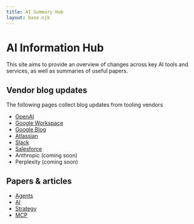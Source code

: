 ```yaml
---
title: AI Summary Hub
layout: base.njk
---
```


# AI Information Hub

This site aims to provide an overview of changes across key AI tools and services, as well as summaries of useful papers. 

## Vendor blog updates

The following pages collect blog updates from tooling vendors

- [OpenAI](./summaries/openai)
- [Google Workspace](./summaries/googleworkspace)
- [Google Blog](./summaries/googleblog)
- [Atlassian](./summaries/atlassian)
- [Slack](./summaries/slack)
- [Salesforce](./summaries/salesforce)
- Anthropic (coming soon)
- Perplexity (coming soon)

## Papers & articles

- [Agents](./summaries/labels/agents)
- [AI](./summaries/labels/ai)
- [Strategy](./summaries/labels/strategy)
- [MCP](./summaries/labels/mcp)
